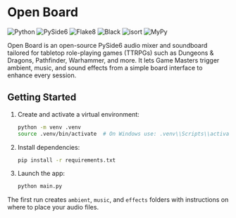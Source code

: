 # Open Board

![Python](https://img.shields.io/badge/Python-3.13%2B-blue) 
![PySide6](https://img.shields.io/badge/PySide6-6.x-green)
![Flake8](https://img.shields.io/badge/linting-flake8-yellow.svg)
![Black](https://img.shields.io/badge/code%20formatter-black-000000.svg)
![isort](https://img.shields.io/badge/import%20sorting-isort-1674b1.svg)
![MyPy](https://img.shields.io/badge/type%20checking-mypy-blue.svg)

Open Board is an open-source PySide6 audio mixer and soundboard tailored for tabletop role-playing games (TTRPGs) such as Dungeons & Dragons, Pathfinder, Warhammer, and more. It lets Game Masters trigger ambient, music, and sound effects from a simple board interface to enhance every session.

## Getting Started

1. Create and activate a virtual environment:
   ```bash
   python -m venv .venv
   source .venv/bin/activate  # On Windows use: .venv\\Scripts\\activate
   ```

2. Install dependencies:
   ```bash
   pip install -r requirements.txt
   ```

3. Launch the app:
   ```bash
   python main.py
   ```

The first run creates `ambient`, `music`, and `effects` folders with instructions on where to place your audio files.
